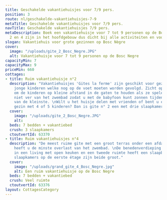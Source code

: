 ```yaml
---
title: Geschakelde vakantiehuisjes voor 7/9 pers.
position: 3
route: nl/geschakelde-vakantiehuisjes-7-9
metaTitle: Geschakelde vakantiehuisjes voor 7/9 pers.
navTitle: Geschakelde vakantiehuisjes 7/9 pers.
metaDescription: Boek een vakantiehuisje voor 7 tot 9 personen op de Bosc Negre. Huisje
  2 en 4 zijn in het hoofdgebouw dus dicht bij alle activiteiten en voorzieningen.
slogan: Vakantiehuis voor grote gezinnen op Bosc Nègre
cover:
  image: "/uploads/gite_2_Bosc_Negre.JPG"
  alt: Vakantiehuisje voor 7 tot 9 personen op de Bosc Negre
capacityMin: 7
capacityMax: 9
priceMin: 660
cottages:
- title: Ruim vakantiehuisje n°2
  description: "Vakantiehuisjes 'Gites la ferme' zijn geschikt voor gezinnen met meerdere
    jonge kinderen welke nog op de voet moeten worden gevolgd. Zicht op de speeltuin
    om de kinderen op kleine afstand in de gaten te houden als ze spelen met hun vriendjes;
    niet ver van het zwembad zodat u met de babyfoon kunt zonnen tijdens de middagslaapjes
    van de kleinste. \nWilt u het huisje delen met vrienden of bent u een samengesteld
    gezin met 4 of 5 kinderen? Dan is gite n° 2 een met drie slaapkamers goede keuze."
  cover:
    image: "/uploads/gite_2_Bosc_Negre.JPG"
    alt: 
  beds: 7 bedden + vakantiebed
  crush: 3 slaapkamers
  ctoutvertId: 63370
- title: Ruim vakantiehuisjes n°4
  description: "De meest ruime gite met een groot terras onder een afdak. Op dit terras
    heeft u de minste overlast van het zwembad. \nDe benedenverdieping is onderverdeeld
    in een living met open keuken en een tweede ruimte heeft een slaapbank. De twee
    slaapkamers op de eerste étage zijn beide groot."
  cover:
    image: "/uploads/grand_gite_4_Bosc_Negre.jpg"
    alt: Een ruim vakantiehuisje op de Bosc Negre
  beds: 7 bedden + vakantiebed
  crush: Veel ruimte
  ctoutvertId: 63376
layout: CottagesCategory
---
```


